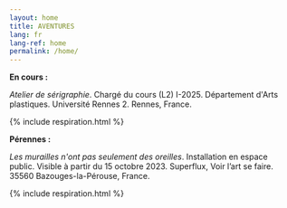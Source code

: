 ```yaml
---
layout: home
title: AVENTURES
lang: fr
lang-ref: home
permalink: /home/
---
```


**En cours :**

*Atelier de sérigraphie*. Chargé du cours (L2) I-2025. Département d'Arts plastiques. Université Rennes 2. Rennes, France.

{% include respiration.html %}

**Pérennes :**

*Les murailles n'ont pas seulement des oreilles*. Installation en espace public. Visible à partir du 15 octobre 2023. Superflux, Voir l’art se faire. 35560 Bazouges-la-Pérouse, France.

{% include respiration.html %}
